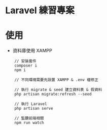 # Laravel 練習專案

# 使用
* 資料庫使用 XAMPP 
```
    // 安裝套件
    composer i
    npm i 

    // 不同環境需要先設置 XAMPP & .env 檔修正

    // 執行 migrate & seed 建立資料表 & 假資料
    php artisan migrate:refresh --seed

    // 執行 Laravel
    php artisan serve

    // 監聽前端相關
    npm run watch
```
